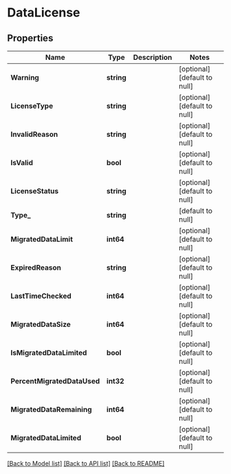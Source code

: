 # DataLicense

## Properties
Name | Type | Description | Notes
------------ | ------------- | ------------- | -------------
**Warning** | **string** |  | [optional] [default to null]
**LicenseType** | **string** |  | [optional] [default to null]
**InvalidReason** | **string** |  | [optional] [default to null]
**IsValid** | **bool** |  | [optional] [default to null]
**LicenseStatus** | **string** |  | [optional] [default to null]
**Type_** | **string** |  | [default to null]
**MigratedDataLimit** | **int64** |  | [optional] [default to null]
**ExpiredReason** | **string** |  | [optional] [default to null]
**LastTimeChecked** | **int64** |  | [optional] [default to null]
**MigratedDataSize** | **int64** |  | [optional] [default to null]
**IsMigratedDataLimited** | **bool** |  | [optional] [default to null]
**PercentMigratedDataUsed** | **int32** |  | [optional] [default to null]
**MigratedDataRemaining** | **int64** |  | [optional] [default to null]
**MigratedDataLimited** | **bool** |  | [optional] [default to null]

[[Back to Model list]](../README.md#documentation-for-models) [[Back to API list]](../README.md#documentation-for-api-endpoints) [[Back to README]](../README.md)

